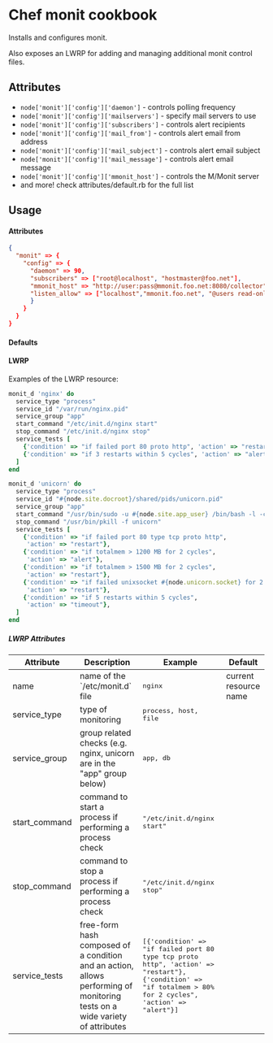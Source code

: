 Chef monit cookbook
===================
Installs and configures monit.

Also exposes an LWRP for adding and managing additional monit control files.

Attributes
----------
- `node['monit']['config']['daemon']` - controls polling frequency
- `node['monit']['config']['mailservers']` - specify mail servers to use
- `node['monit']['config']['subscribers']` - controls alert recipients
- `node['monit']['config']['mail_from']` - controls alert email from address
- `node['monit']['config']['mail_subject']` - controls alert email subject
- `node['monit']['config']['mail_message']` - controls alert email message
- `node['monit']['config']['mmonit_host']` - controls the M/Monit server
- and more! check attributes/default.rb for the full list

Usage
-----
#### Attributes
```json
{
  "monit" => {
    "config" => {
      "daemon" => 90,
      "subscribers" => ["root@localhost", "hostmaster@foo.net"],
      "mmonit_host" => "http://user:pass@mmonit.foo.net:8080/collector",
      "listen_allow" => ["localhost","mmonit.foo.net", "@users read-only"],
      }
    }
  }
}
```

#### Defaults


#### LWRP

Examples of the LWRP resource:

```ruby
monit_d 'nginx' do
  service_type "process"
  service_id "/var/run/nginx.pid"
  service_group "app"
  start_command "/etc/init.d/nginx start"
  stop_command "/etc/init.d/nginx stop"
  service_tests [
    {'condition' => "if failed port 80 proto http", 'action' => "restart"},
    {'condition' => "if 3 restarts within 5 cycles", 'action' => "alert"}
  ]
end
```

```ruby
monit_d 'unicorn' do
  service_type "process"
  service_id "#{node.site.docroot}/shared/pids/unicorn.pid"
  service_group "app"
  start_command "/usr/bin/sudo -u #{node.site.app_user} /bin/bash -l -c '#{node.site.docroot}/current/bin/unicorn -c #{node.site.docroot}/current/config/unicorn.rb -E #{node.site.environment} -D'"
  stop_command "/usr/bin/pkill -f unicorn"
  service_tests [
    {'condition' => "if failed port 80 type tcp proto http",
     'action' => "restart"},
    {'condition' => "if totalmem > 1200 MB for 2 cycles",
     'action' => "alert"},
    {'condition' => "if totalmem > 1500 MB for 2 cycles",
     'action' => "restart"},
    {'condition' => "if failed unixsocket #{node.unicorn.socket} for 2 cycles",
     'action' => "restart"},
    {'condition' => "if 5 restarts within 5 cycles",
     'action' => "timeout"},
  ]
end
```

##### LWRP Attributes
<table>
  <thead>
    <tr>
      <th>Attribute</th>
      <th>Description</th>
      <th>Example</th>
      <th>Default</th>
    </tr>
  </thead>

  <tbody>
    <tr>
      <td>name</td>
      <td>name of the `/etc/monit.d` file</td>
      <td><tt>nginx</tt></td>
      <td>current resource name</td>
    </tr>
    <tr>
      <td>service_type</td>
      <td>type of monitoring</td>
      <td><tt>process, host, file</tt></td>
      <td></td>
    </tr>
    <tr>
      <td>service_group</td>
      <td>group related checks (e.g. nginx, unicorn are in the "app" group below)</td>
      <td><tt>app, db</tt></td>
      <td></td>
    </tr>
    <tr>
      <td>start_command</td>
      <td>command to start a process if performing a process check</td>
      <td><tt>"/etc/init.d/nginx start"</tt></td>
      <td></td>
    </tr>
    <tr>
      <td>stop_command</td>
      <td>command to stop a process if performing a process check</td>
      <td><tt>"/etc/init.d/nginx stop"</tt></td>
      <td></td>
    </tr>
    <tr>
      <td>service_tests</td>
      <td>free-form hash composed of a condition and an action, allows performing of monitoring tests on a wide variety of attributes</td>
      <td><tt>
             [{'condition' => "if failed port 80 type tcp proto http", 'action' => "restart"},
              {'condition' => "if totalmem > 80% for 2 cycles", 'action' => "alert"}]
          </tt>
      </td>
    </tr>
  </tbody>
</table>
